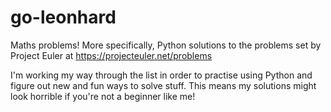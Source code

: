 go-leonhard
===========

Maths problems! More specifically, Python solutions to the problems set by Project Euler at https://projecteuler.net/problems

I'm working my way through the list in order to practise using Python and figure out new and fun ways to solve stuff.
This means my solutions might look horrible if you're not a beginner like me!
